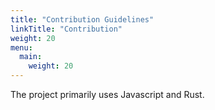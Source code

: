 ```yaml
---
title: "Contribution Guidelines"
linkTitle: "Contribution"
weight: 20
menu:
  main:
    weight: 20
---
```


The project primarily uses Javascript and Rust.
